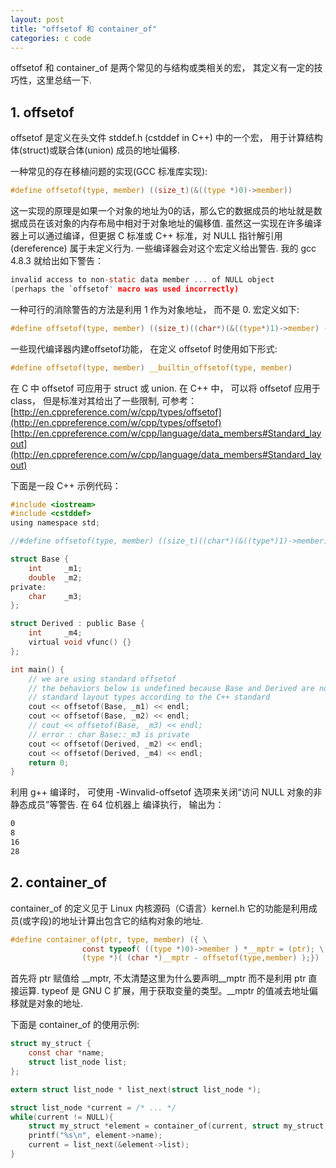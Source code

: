 ```yaml
---
layout: post
title: "offsetof 和 container_of"
categories: c code 
---
```


offsetof 和 container_of 是两个常见的与结构或类相关的宏， 其定义有一定的技巧性，这里总结一下. 

## 1. offsetof

offsetof 是定义在头文件 stddef.h (cstddef in C++) 中的一个宏， 用于计算结构体(struct)或联合体(union) 成员的地址偏移.

一种常见的存在移植问题的实现(GCC 标准库实现):

```c
#define offsetof(type, member) ((size_t)(&((type *)0)->member))
```

这一实现的原理是如果一个对象的地址为0的话，那么它的数据成员的地址就是数据成员在该对象的内存布局中相对于对象地址的偏移值. 虽然这一实现在许多编译器上可以通过编译，但更据 C 标准或 C++ 标准，对 NULL 指针解引用 (dereference) 属于未定义行为. 一些编译器会对这个宏定义给出警告. 我的 gcc 4.8.3 就给出如下警告：

```c
invalid access to non-static data member ... of NULL object
(perhaps the `offsetof' macro was used incorrectly)
```

一种可行的消除警告的方法是利用 1 作为对象地址， 而不是 0. 宏定义如下:

```c
#define offsetof(type, member) ((size_t)((char*)(&((type*)1)->member) - 1))
```

一些现代编译器内建offsetof功能， 在定义 offsetof 时使用如下形式:

```c
#define offsetof(type, member) __builtin_offsetof(type, member)
```

在 C 中 offsetof 可应用于 struct 或 union.
在 C++ 中， 可以将 offsetof 应用于 class， 但是标准对其给出了一些限制, 可参考：  
[http://en.cppreference.com/w/cpp/types/offsetof](http://en.cppreference.com/w/cpp/types/offsetof)  
[http://en.cppreference.com/w/cpp/language/data_members#Standard_layout](http://en.cppreference.com/w/cpp/language/data_members#Standard_layout)


下面是一段 C++ 示例代码：

```c
#include <iostream>
#include <cstddef>
using namespace std;

//#define offsetof(type, member) ((size_t)((char*)(&((type*)1)->member) - 1))

struct Base {
    int     _m1;
    double  _m2;
private:
    char    _m3;
};

struct Derived : public Base {
    int     _m4;
    virtual void vfunc() {}
};

int main() {
    // we are using standard offsetof
    // the behaviors below is undefined because Base and Derived are not
    // standard layout types according to the C++ standard
    cout << offsetof(Base, _m1) << endl; 
    cout << offsetof(Base, _m2) << endl;
    // cout << offsetof(Base, _m3) << endl;
    // error : char Base::_m3 is private
    cout << offsetof(Derived, _m2) << endl;
    cout << offsetof(Derived, _m4) << endl;
    return 0;
}
```

利用 g++ 编译时， 可使用 -Winvalid-offsetof 选项来关闭“访问 NULL 对象的非静态成员”等警告. 在 64 位机器上
编译执行， 输出为：

```sh
0
8
16
28
``` 

## 2. container_of

container_of 的定义见于 Linux 内核源码（C语言）kernel.h  它的功能是利用成员(或字段)的地址计算出包含它的结构对象的地址.

```c
#define container_of(ptr, type, member) ({ \
                const typeof( ((type *)0)->member ) *__mptr = (ptr); \
                (type *)( (char *)__mptr - offsetof(type,member) );})
```

首先将 ptr 赋值给 \_\_mptr, 不太清楚这里为什么要声明\_\_mptr 而不是利用 ptr 直接运算. typeof 是 GNU C 扩展，用于获取变量的类型。\_\_mptr 的值减去地址偏移就是对象的地址.

下面是 container_of 的使用示例:

```c
struct my_struct {
    const char *name;
    struct list_node list;
};

extern struct list_node * list_next(struct list_node *);

struct list_node *current = /* ... */
while(current != NULL){
    struct my_struct *element = container_of(current, struct my_struct, list);
    printf("%s\n", element->name);
    current = list_next(&element->list);
}
```
